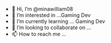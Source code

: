 - 👋 Hi, I’m @minawilliam08
- 👀 I’m interested in ...Gaming Dev
- 🌱 I’m currently learning ... Gaming Dev
- 💞️ I’m looking to collaborate on ...
- 📫 How to reach me ...

<!---
minawilliam08/minawilliam08 is a ✨ special ✨ repository because its `README.md` (this file) appears on your GitHub profile.
You can click the Preview link to take a look at your changes.
--->
